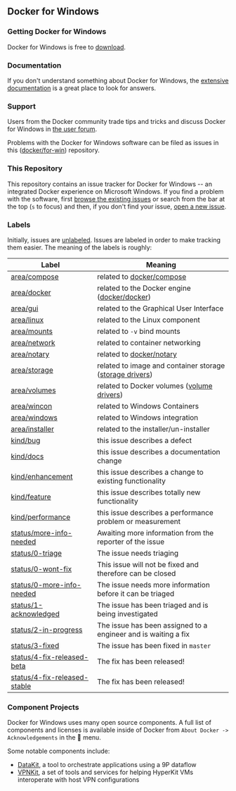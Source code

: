 ## Docker for Windows

### Getting Docker for Windows

Docker for Windows is free to [download](https://www.docker.com/products/docker#/windows).

### Documentation

If you don't understand something about Docker for Windows, the [extensive
documentation](https://docs.docker.com/docker-for-windows/) is a great place
to look for answers.

### Support

Users from the Docker community trade tips and tricks and discuss Docker
for Windows in [the user forum](https://forums.docker.com/c/docker-for-windows).

Problems with the Docker for Windows software can be filed as issues in this
([docker/for-win](https://github.com/docker/for-win)) repository.

### This Repository

This repository contains an issue tracker for Docker for Windows -- an
integrated Docker experience on Microsoft Windows. If you find a problem
with the software, first [browse the existing
issues](https://github.com/docker/for-win/issues) or search from the bar
at the top (`s` to focus) and then, if you don't find your issue, [open
a new issue](https://github.com/docker/for-win/issues/new).

### Labels

Initially, issues are
[unlabeled](https://github.com/docker/for-win/issues?q=is%3Aopen+is%3Aissue+no%3Alabel). Issues
are labeled in order to make tracking them easier. The meaning of the
labels is roughly:

| Label            | Meaning                                            |
|------------------|----------------------------------------------------|
| [area/compose](https://github.com/docker/for-win/labels/area/compose)     | related to [docker/compose](https://github.com/docker/compose) |
| [area/docker](https://github.com/docker/for-win/labels/area/docker)      | related to the Docker engine ([docker/docker](https://github.com/docker/docker)) |
| [area/gui](https://github.com/docker/for-win/labels/area/gui)         | related to the Graphical User Interface |
| [area/linux](https://github.com/docker/for-win/labels/area/linux)       | related to the Linux component |
| [area/mounts](https://github.com/docker/for-win/labels/area/mounts)      | related to `-v` bind mounts |
| [area/network](https://github.com/docker/for-win/labels/area/network)     | related to container networking |
| [area/notary](https://github.com/docker/for-win/labels/area/notary)      | related to [docker/notary](https://github.com/docker/notary) |
| [area/storage](https://github.com/docker/for-win/labels/area/storage)     | related to image and container storage ([storage drivers](https://docs.docker.com/engine/userguide/storagedriver/imagesandcontainers/)) |
| [area/volumes](https://github.com/docker/for-win/labels/area/volumes)     | related to Docker volumes ([volume drivers](https://docs.docker.com/engine/reference/commandline/volume_create/)) |
| [area/wincon](https://github.com/docker/for-win/labels/area/wincon)         | related to Windows Containers |
| [area/windows](https://github.com/docker/for-win/labels/area/windows)         | related to Windows integration |
| [area/installer](https://github.com/docker/for-win/labels/area/installer)         | related to the installer/un-installer |
| [kind/bug](https://github.com/docker/for-win/labels/kind/bug)         | this issue describes a defect |
| [kind/docs](https://github.com/docker/for-win/labels/kind/docs)        | this issue describes a documentation change |
| [kind/enhancement](https://github.com/docker/for-win/labels/kind/enhancement) | this issue describes a change to existing functionality |
| [kind/feature](https://github.com/docker/for-win/labels/kind/feature)     | this issue describes totally new functionality |
| [kind/performance](https://github.com/docker/for-win/labels/kind/performance) | this issue describes a performance problem or measurement |
| [status/more-info-needed](https://github.com/docker/for-win/labels/status/more-info-needed) | Awaiting more information from the reporter of the issue |
| [status/0-triage](https://github.com/docker/for-win/labels/status/0-triage) | The issue needs triaging |
| [status/0-wont-fix](https://github.com/docker/for-win/labels/status/0-wont-fix) | This issue will not be fixed and therefore can be closed |
| [status/0-more-info-needed](https://github.com/docker/for-win/labels/status/0-more-info-needed) | The issue needs more information before it can be triaged |
| [status/1-acknowledged](https://github.com/docker/for-win/labels/status/1-acknowledged) | The issue has been triaged and is being investigated |
| [status/2-in-progress](https://github.com/docker/for-win/labels/status/2-in-progress) | The issue has been assigned to a engineer and is waiting a fix |
| [status/3-fixed](https://github.com/docker/for-win/labels/status/3-fixed) | The issue has been fixed in `master` |
| [status/4-fix-released-beta](https://github.com/docker/for-win/labels/status/4-fix-released-beta) | The fix has been released! |
| [status/4-fix-released-stable](https://github.com/docker/for-win/labels/status/4-fix-released-stable) | The fix has been released! |

### Component Projects

Docker for Windows uses many open source components. A full list of
components and licenses is available inside of Docker from `About Docker
-> Acknowledgements` in the :whale: menu.

Some notable components include:

 * [DataKit](https://github.com/docker/datakit/), a tool to orchestrate
   applications using a 9P dataflow
 * [VPNKit](https://github.com/docker/vpnkit), a set of tools and
   services for helping HyperKit VMs interoperate with host VPN
   configurations
